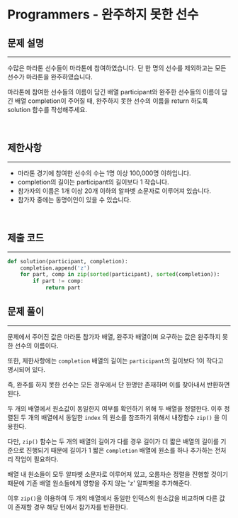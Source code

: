 # Programmers - 완주하지 못한 선수


## 문제 설명
---
수많은 마라톤 선수들이 마라톤에 참여하였습니다. 단 한 명의 선수를 제외하고는 모든 선수가 마라톤을 완주하였습니다.

마라톤에 참여한 선수들의 이름이 담긴 배열 participant와 완주한 선수들의 이름이 담긴 배열 completion이 주어질 때, 완주하지 못한 선수의 이름을 return 하도록 solution 함수를 작성해주세요.

<br>

## 제한사항
---
- 마라톤 경기에 참여한 선수의 수는 1명 이상 100,000명 이하입니다.
- completion의 길이는 participant의 길이보다 1 작습니다.
- 참가자의 이름은 1개 이상 20개 이하의 알파벳 소문자로 이루어져 있습니다.
- 참가자 중에는 동명이인이 있을 수 있습니다.

<br>

## 제출 코드
---
```python
def solution(participant, completion):
    completion.append('z')
    for part, comp in zip(sorted(participant), sorted(completion)):
        if part != comp:
            return part
```

## 문제 풀이
---

문제에서 주어진 값은 마라톤 참가자 배열, 완주자 배열이며 요구하는 값은 완주하지 못한 선수의 이름이다.

또한, 제한사항에는 `completion` 배열의 길이는 `participant`의 길이보다 1이 작다고 명시되어 있다.

즉, 완주를 하지 못한 선수는 모든 경우에서 단 한명만 존재하며 이를 찾아내서 반환하면 된다.

두 개의 배열에서 원소값이 동일한지 여부를 확인하기 위해 두 배열을 정렬한다. 이후 정렬된 두 개의 배열에서 동일한 `index` 의 원소를 참조하기 위해서 내장함수 `zip()` 을 이용한다.

다만, `zip()` 함수는 두 개의 배열의 길이가 다를 경우 길이가 더 짧은 배열의 길이를 기준으로 진행되기 때문에 길이가 1 짧은 `completion` 배열에 원소를 하나 추가하는 전처리 작업이 필요하다.

배열 내 원소들이 모두 알파벳 소문자로 이루어져 있고, 오름차순 정렬을 진행할 것이기 때문에 기존 배열 원소들에게 영향을 주지 않는 'z' 알파벳을 추가해준다.

이후 `zip()`을 이용하여 두 개의 배열에서 동일한 인덱스의 원소값을 비교하며 다른 값이 존재할 경우 해당 턴에서 참가자를 반환한다.




